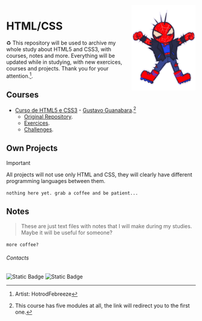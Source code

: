 <img src="assets/chibispiderpunksfundo.png" align="right" width="170spx">

# HTML/CSS

♻️ This repository will be used to archive my whole study about HTML5 and CSS3, with courses, notes and more. Everything will be updated while in studying, with new exercices, courses and projects. Thank you for your attention.[^artist].

## Courses

- [Curso de HTML5 e CSS3](https://youtube.com/playlist?list=PLHz_AreHm4dkZ9-atkcmcBaMZdmLHft8n&si=_2ZaaeIL8nymWaGn) - [Gustavo Guanabara](https://github.com/gustavoguanabara).[^course1]
  - [Original Repository](https://github.com/gustavoguanabara/html-css/tree/master?tab=readme-ov-file).
  - [Exercices](#).
  - [Challenges](#).

## Own Projects

> [!IMPORTANT]
> All projects will not use only HTML and CSS, they will clearly have different programming languages ​​between them.

`nothing here yet. grab a coffee and be patient...`

## Notes

> These are just text files with notes that I will make during my studies. Maybe it will be useful for someone?

`more coffee?`

###### Contacts

<img alt="Static Badge" src="https://img.shields.io/badge/github-black?style=for-the-badge&logo=github&link=https%3A%2F%2Fgithub.com%2Fluqastw"/> <img alt="Static Badge" src="https://img.shields.io/badge/linkedin-white?style=for-the-badge&logo=invision&logoColor=blue&link=https%3A%2F%2Fwww.linkedin.com%2Fin%2Flucasborcem%2F">

[^artist]: Artist: HotrodFebreeze
[^course1]: This course has five modules at all, the link will redirect you to the first one.
